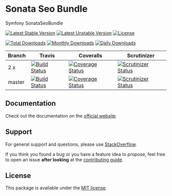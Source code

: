 # Sonata Seo Bundle

Symfony SonataSeoBundle

[![Latest Stable Version](https://poser.pugx.org/sonata-project/seo-bundle/v/stable)](https://packagist.org/packages/sonata-project/seo-bundle)
[![Latest Unstable Version](https://poser.pugx.org/sonata-project/seo-bundle/v/unstable)](https://packagist.org/packages/sonata-project/seo-bundle)
[![License](https://poser.pugx.org/sonata-project/seo-bundle/license)](https://packagist.org/packages/sonata-project/seo-bundle)

[![Total Downloads](https://poser.pugx.org/sonata-project/seo-bundle/downloads)](https://packagist.org/packages/sonata-project/seo-bundle)
[![Monthly Downloads](https://poser.pugx.org/sonata-project/seo-bundle/d/monthly)](https://packagist.org/packages/sonata-project/seo-bundle)
[![Daily Downloads](https://poser.pugx.org/sonata-project/seo-bundle/d/daily)](https://packagist.org/packages/sonata-project/seo-bundle)

Branch | Travis | Coveralls | Scrutinizer |
------ | ------ | --------- | ----------- |
2.x   | [![Build Status][travis_stable_badge]][travis_stable_link]     | [![Coverage Status][coveralls_stable_badge]][coveralls_stable_link]     | [![Scrutinizer Status][scrutinizer_stable_badge]][scrutinizer_stable_link] |
master | [![Build Status][travis_unstable_badge]][travis_unstable_link] | [![Coverage Status][coveralls_unstable_badge]][coveralls_unstable_link] | [![Scrutinizer Status][scrutinizer_unstable_badge]][scrutinizer_unstable_link] |

## Documentation

Check out the documentation on the [official website](https://sonata-project.org/bundles/seo).

## Support

For general support and questions, please use [StackOverflow](http://stackoverflow.com/questions/tagged/sonata).

If you think you found a bug or you have a feature idea to propose, feel free to open an issue
**after looking** at the [contributing guide](CONTRIBUTING.md).

## License

This package is available under the [MIT license](LICENSE).

[travis_stable_badge]: https://travis-ci.org/sonata-project/SonataSeoBundle.svg?branch=2.x
[travis_stable_link]: https://travis-ci.org/sonata-project/SonataSeoBundle
[travis_unstable_badge]: https://travis-ci.org/sonata-project/SonataSeoBundle.svg?branch=master
[travis_unstable_link]: https://travis-ci.org/sonata-project/SonataSeoBundle

[coveralls_stable_badge]: https://coveralls.io/repos/github/sonata-project/SonataSeoBundle/badge.svg?branch=2.x
[coveralls_stable_link]: https://coveralls.io/github/sonata-project/SonataSeoBundle?branch=2.x
[coveralls_unstable_badge]: https://coveralls.io/repos/github/sonata-project/SonataSeoBundle/badge.svg?branch=master
[coveralls_unstable_link]: https://coveralls.io/github/sonata-project/SonataSeoBundle?branch=master

[scrutinizer_stable_badge]: https://scrutinizer-ci.com/g/sonata-project/SonataSeoBundle/badges/quality-score.png?b=2.x
[scrutinizer_stable_link]: https://scrutinizer-ci.com/g/sonata-project/SonataSeoBundle/?branch=2.x
[scrutinizer_unstable_badge]: https://scrutinizer-ci.com/g/sonata-project/SonataSeoBundle/badges/quality-score.png?b=master
[scrutinizer_unstable_link]: https://scrutinizer-ci.com/g/sonata-project/SonataSeoBundle/?branch=master
